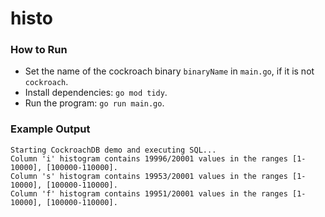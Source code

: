 # histo

### How to Run

* Set the name of the cockroach binary `binaryName` in `main.go`, if it is not
  `cockroach`.
* Install dependencies: `go mod tidy`.
* Run the program: `go run main.go`.

### Example Output

```
Starting CockroachDB demo and executing SQL...
Column 'i' histogram contains 19996/20001 values in the ranges [1-10000], [100000-110000].
Column 's' histogram contains 19953/20001 values in the ranges [1-10000], [100000-110000].
Column 'f' histogram contains 19951/20001 values in the ranges [1-10000], [100000-110000].
```
